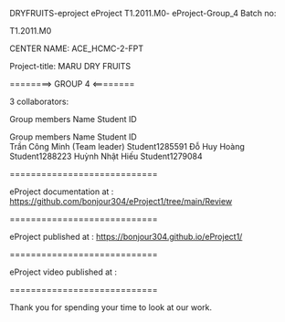 DRYFRUITS-eproject
eProject T1.2011.M0- eProject-Group_4 Batch no:

T1.2011.M0

CENTER NAME: ACE_HCMC-2-FPT

Project-title: MARU DRY FRUITS

========> GROUP 4 <========

3 collaborators:

 Group members                Name	                         Student ID

 Group members                  Name	                               Student ID                             
                              Trần Công Minh (Team leader)      Student1285591
                              Đỗ Huy Hoàng                      Student1288223 
                              Huỳnh Nhật Hiếu                   Student1279084
                              
============================

eProject documentation at : https://github.com/bonjour304/eProject1/tree/main/Review

============================

eProject published at : https://bonjour304.github.io/eProject1/

============================

eProject video published at : 

============================

Thank you for spending your time to look at our work.

